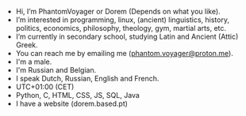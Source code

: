 - Hi, I’m PhantomVoyager or Dorem (Depends on what you like).
- I’m interested in programming, linux, (ancient) linguistics, history, politics, economics, philosophy, theology, gym, martial arts, etc.
- I’m currently in secondary school, studying Latin and Ancient (Attic) Greek.
- You can reach me by emailing me (phantom.voyager@proton.me).
- I'm a male.
- I'm Russian and Belgian.
- I speak Dutch, Russian, English and French.
- UTC+01:00 (CET)
- Python, C, HTML, CSS, JS, SQL, Java
- I have a website (dorem.based.pt)
